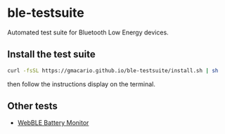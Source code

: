# ble-testsuite

Automated test suite for Bluetooth Low Energy devices.

## Install the test suite

```bash
curl -fsSL https://gmacario.github.io/ble-testsuite/install.sh | sh
```

then follow the instructions display on the terminal.

<!--
## Run the tests

```bash
export VAR1=value1
export VAR2=value2
curl -fsSL https://gmacario.github.io/ble-testsuite/run.sh | sh
```
-->

## Other tests

* [WebBLE Battery Monitor](extras/BatteryMonitor)

<!-- EOF -->
